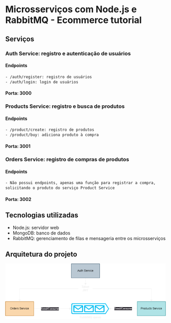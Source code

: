 # Microsserviços com Node.js e RabbitMQ - Ecommerce tutorial

## Serviços
### Auth Service: registro e autenticação de usuários
#### Endpoints
    - /auth/register: registro de usuários
    - /auth/login: login de usuários
#### Porta: 3000
### Products Service: registro e busca de produtos
#### Endpoints
    - /product/create: registro de produtos
    - /product/buy: adiciona produto à compra
#### Porta: 3001
### Orders Service: registro de compras de produtos
#### Endpoints
    - Não possui endpoints, apenas uma função para registrar a compra, solicitando o produto do serviço Product Service
#### Porta: 3002
## Tecnologias utilizadas
- Node.js: servidor web
- MongoDB: banco de dados
- RabbitMQ: gerenciamento de filas e mensageria entre os microsserviços

## Arquitetura do projeto
![Services Arch](./arch.png)